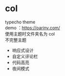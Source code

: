 # col
typecho theme<br>
demo ：https://oarinv.com/<br>
使用主题时文件夹名为 col<br>
不完整主题<br>
- 响应式设计
- 自定义评论栏
- 代码高亮<br>
- 夜间模式<br>


